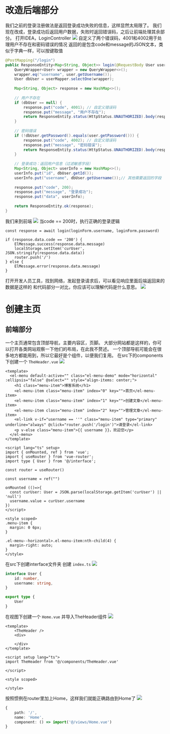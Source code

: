 
# 改造后端部分

我们之前的登录注册做法是返回登录成功失败的信息，这样显然太局限了。
我们现在改成，登录成功后返回用户数据，失败时返回错误码，之后让前端处理其余部分。
打开IDEA，LoginController
![](https://pic1.imgdb.cn/item/68173a7b58cb8da5c8dbaa90.png)
自定义了两个错误码，4001和4002用于处理用户不存在和密码错误的情况
返回的是包含code和message的JSON文本，类似于字典一样，可以按键取值
```java
@PostMapping("/login")  
public ResponseEntity<Map<String, Object>> login(@RequestBody User user) {  
    QueryWrapper<User> wrapper = new QueryWrapper<>();  
    wrapper.eq("username", user.getUsername());  
    User dbUser = userMapper.selectOne(wrapper);  
  
    Map<String, Object> response = new HashMap<>();  
  
    // 用户不存在  
    if (dbUser == null) {  
        response.put("code", 4001); // 自定义错误码  
        response.put("message", "用户不存在");  
        return ResponseEntity.status(HttpStatus.UNAUTHORIZED).body(response);  
    }  
  
    // 密码错误  
    if (!dbUser.getPassword().equals(user.getPassword())) {  
        response.put("code", 4002); // 自定义错误码  
        response.put("message", "密码错误");  
        return ResponseEntity.status(HttpStatus.UNAUTHORIZED).body(response);  
    }  
  
    // 登录成功：返回用户信息（过滤敏感字段）  
    Map<String, Object> userInfo = new HashMap<>();  
    userInfo.put("id", dbUser.getId());  
    userInfo.put("username", dbUser.getUsername());// 其他需要返回的字段  
  
    response.put("code", 200);  
    response.put("message", "登录成功");  
    response.put("data", userInfo);  
  
    return ResponseEntity.ok(response);  
}
```
我们来到前端
![](https://pic1.imgdb.cn/item/68173b8858cb8da5c8dbb7c9.png)
当code == 200时，执行正确的登录逻辑
```vue
const response = await login(loginForm.username, loginForm.password)

if (response.data.code == '200') {
	ElMessage.success(response.data.message)
	localStorage.setItem('curUser', JSON.stringify(response.data.data))
	router.push('/')
} else {
	ElMessage.error(response.data.message)
}
```
打开开发人员工具，找到网络，发起登录请求后，可以看见响应里面后端返回来的数据是这样的
和代码部分一对比，你应该可以理解代码是什么意思。
![](https://pic1.imgdb.cn/item/68173f7158cb8da5c8dbc772.png)
# 创建主页

## 前端部分

一个主页通常包含顶部导航，主要内容区，页脚。
大部分网站都是这样的，你可以打开各类网站观察一下他们的布局，在此我不赘述。
一个顶部导航可能会在很多地方都能用到，所以它最好是个组件，以便我们复用。
在src下的components下创建一个 `TheHeader.vue` 
![](https://pic1.imgdb.cn/item/68173c8658cb8da5c8dbbd9a.png)
```vue
<template>
  <el-menu default-active="" class="el-menu-demo" mode="horizontal" :ellipsis="false" @select="" style="align-items: center;">
    <h1 class="menu-item">博客系统</h1>
    <el-menu-item class="menu-item" index="0" key="">首页</el-menu-item>
    <el-menu-item class="menu-item" index="1" key="">创建文章</el-menu-item>
    <el-menu-item class="menu-item" index="2" key="">管理文章</el-menu-item>
    <el-link v-if="username == ''" class="menu-item" type="primary" underline="always" @click="router.push('/login')">请登录</el-link>
    <p v-else class="menu-item">{{ username }}，欢迎您</p>
  </el-menu>
</template>

<script lang="ts" setup>
import { onMounted, ref } from 'vue';
import { useRouter } from 'vue-router';
import type { User } from '@/interface';

const router = useRouter()

const username = ref("")

onMounted (()=>{
  const curUser: User = JSON.parse(localStorage.getItem('curUser') || 'null')
  username.value = curUser.username
})
</script>

<style scoped>
.menu-item {
  margin: 0 6px;
}

.el-menu--horizontal>.el-menu-item:nth-child(4) {
  margin-right: auto;
}
</style>
```
在src下创建interface文件夹 创建 `index.ts` 
![](https://pic1.imgdb.cn/item/68173d6258cb8da5c8dbbe56.png)
```ts
interface User {
    id: number,
    username: string,
}

export type {
    User
}
```
在视图下创建一个 `Home.vue` 并导入TheHeader组件
![](https://pic1.imgdb.cn/item/6817424058cb8da5c8dbea19.png)
```vue
<template>
    <TheHeader />
    <div>
        
    </div>
</template>

<script setup lang="ts">
import TheHeader from '@/components/TheHeader.vue'

</script>

<style scoped> 

</style>
```
按照惯例在router里加上Home，这样我们就能正确路由到Home了
![](https://pic1.imgdb.cn/item/681742ac58cb8da5c8dbefb0.png)
```ts
{
	path: '/',
	name: 'Home',
	component: () => import('@/views/Home.vue')
}
```
